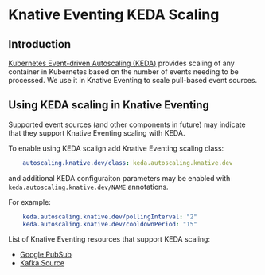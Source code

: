 # Knative Eventing KEDA Scaling

## Introduction

[Kubernetes Event-driven Autoscaling (KEDA)](https://keda.sh/)
provides scaling of any container in Kubernetes based on the number of events needing to be processed. We use it in Knative Eventing to scale pull-based event sources.

## Using KEDA scaling in Knative Eventing

Supported event sources (and other components in future) may indicate that they support Knative Eventing scaling with KEDA. 

To enable using KEDA scalign add Knative Eventing scaling class:

```yaml
    autoscaling.knative.dev/class: keda.autoscaling.knative.dev
```

and additional KEDA configuraiton parameters may be enabled with `keda.autoscaling.knative.dev/NAME` annotations.

For example:

```yaml
    keda.autoscaling.knative.dev/pollingInterval: "2"
    keda.autoscaling.knative.dev/cooldownPeriod: "15"
```

List of Knative Eventing resources that support KEDA scaling:
* [Google PubSub](https://github.com/google/knative-gcp/pull/551)
* [Kafka Source](https://github.com/knative/eventing-contrib/pull/886)
